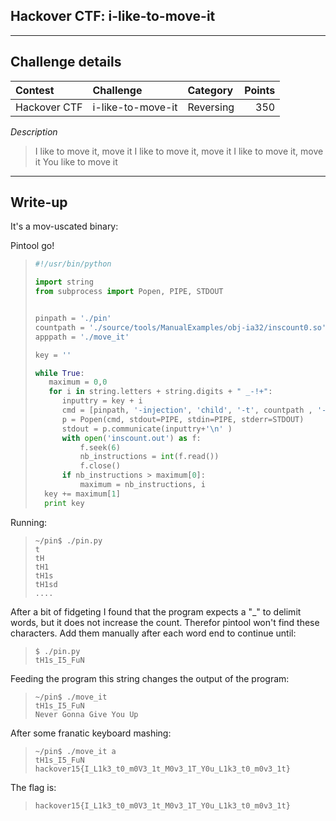 ## Hackover CTF: i-like-to-move-it

----------
## Challenge details
| Contest        | Challenge     | Category  | Points |
|:---------------|:--------------|:----------|-------:|
| Hackover CTF | i-like-to-move-it  | Reversing | 350  |


*Description*

>I like to move it, move it
>I like to move it, move it
>I like to move it, move it
>You like to move it

----------
## Write-up

It's a mov-uscated binary:

Pintool go!

>```python
>#!/usr/bin/python
>
>import string
>from subprocess import Popen, PIPE, STDOUT
>
>
>pinpath = './pin'
>countpath = './source/tools/ManualExamples/obj-ia32/inscount0.so'
>apppath = './move_it'
>
>key = ''
>
>while True:
>    maximum = 0,0
>    for i in string.letters + string.digits + " _-!+":
>		inputtry = key + i
>		cmd = [pinpath, '-injection', 'child', '-t', countpath , '--' , apppath ]
>		p = Popen(cmd, stdout=PIPE, stdin=PIPE, stderr=STDOUT)
>		stdout = p.communicate(inputtry+'\n' ) 
>		with open('inscount.out') as f:
>			f.seek(6)
>			nb_instructions = int(f.read())
>			f.close()
>		if nb_instructions > maximum[0]:
>			maximum = nb_instructions, i
>   key += maximum[1]
>   print key
>```

Running: 

>```
>~/pin$ ./pin.py 
>t
>tH
>tH1
>tH1s
>tH1sd
>....
>```

After a bit of fidgeting I found that the program expects a "_" to delimit words, but it does not increase the count. Therefor pintool won't find these characters. Add them manually after each word end to continue until:

>```
>$ ./pin.py 
>tH1s_I5_FuN
>```

Feeding the program this string changes the output of the program:

>```
>~/pin$ ./move_it 
>tH1s_I5_FuN
>Never Gonna Give You Up
>```

After some franatic keyboard mashing:

>```
>~/pin$ ./move_it a
>tH1s_I5_FuN
>hackover15{I_L1k3_t0_m0V3_1t_M0v3_1T_Y0u_L1k3_t0_m0v3_1t}
>```

The flag is:

>```
>hackover15{I_L1k3_t0_m0V3_1t_M0v3_1T_Y0u_L1k3_t0_m0v3_1t}
>```

